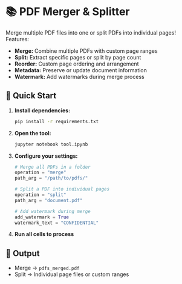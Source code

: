# 📚 PDF Merger & Splitter

Merge multiple PDF files into one or split PDFs into individual pages! Features:
- **Merge:** Combine multiple PDFs with custom page ranges
- **Split:** Extract specific pages or split by page count
- **Reorder:** Custom page ordering and arrangement
- **Metadata:** Preserve or update document information
- **Watermark:** Add watermarks during merge process

## 🚀 Quick Start

1. **Install dependencies:**
   ```bash
   pip install -r requirements.txt
   ```

2. **Open the tool:**
   ```bash
   jupyter notebook tool.ipynb
   ```

3. **Configure your settings:**
   ```python
   # Merge all PDFs in a folder
   operation = "merge"
   path_arg = "/path/to/pdfs/"
   
   # Split a PDF into individual pages
   operation = "split"
   path_arg = "document.pdf"
   
   # Add watermark during merge
   add_watermark = True
   watermark_text = "CONFIDENTIAL"
   ```

4. **Run all cells to process**

## 📁 Output
- Merge → `pdfs_merged.pdf`
- Split → Individual page files or custom ranges

